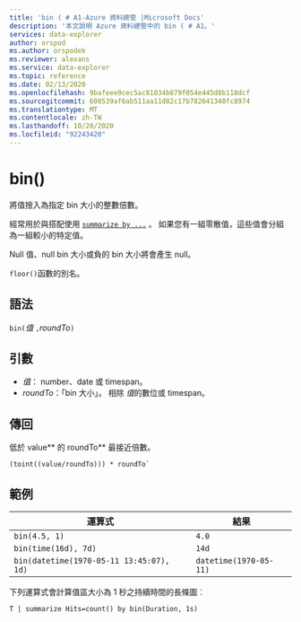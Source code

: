 ```yaml
---
title: 'bin ( # A1-Azure 資料總管 |Microsoft Docs'
description: '本文說明 Azure 資料總管中的 bin ( # A1。'
services: data-explorer
author: orspod
ms.author: orspodek
ms.reviewer: alexans
ms.service: data-explorer
ms.topic: reference
ms.date: 02/13/2020
ms.openlocfilehash: 9bafeee9cec5ac81034b879f054e445d8b118dcf
ms.sourcegitcommit: 608539af6ab511aa11d82c17b782641340fc8974
ms.translationtype: MT
ms.contentlocale: zh-TW
ms.lasthandoff: 10/20/2020
ms.locfileid: "92243420"
---
```

# <a name="bin"></a>bin()

將值捨入為指定 bin 大小的整數倍數。 

經常用於與搭配使用 [`summarize by ...`](./summarizeoperator.md) 。
如果您有一組零散值，這些值會分組為一組較小的特定值。

Null 值、null bin 大小或負的 bin 大小將會產生 null。 

`floor()`函數的別名。

## <a name="syntax"></a>語法

`bin(`*值* `,`*roundTo*`)`

## <a name="arguments"></a>引數

* *值*： number、date 或 timespan。 
* *roundTo*：「bin 大小」。 相除 *值*的數位或 timespan。 

## <a name="returns"></a>傳回

低於 value** 的 roundTo** 最接近倍數。  
 
```kusto
(toint((value/roundTo))) * roundTo`
```

## <a name="examples"></a>範例

運算式 | 結果
---|---
`bin(4.5, 1)` | `4.0`
`bin(time(16d), 7d)` | `14d`
`bin(datetime(1970-05-11 13:45:07), 1d)`|  `datetime(1970-05-11)`


下列運算式會計算值區大小為 1 秒之持續時間的長條圖︰

```kusto
T | summarize Hits=count() by bin(Duration, 1s)
```
